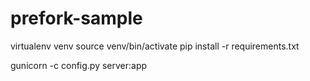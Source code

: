 # prefork-sample


virtualenv venv
source venv/bin/activate
pip install -r requirements.txt

gunicorn -c config.py server:app
